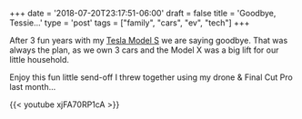 +++
date = '2018-07-20T23:17:51-06:00'
draft = false
title = 'Goodbye, Tessie...'
type = 'post'
tags = ["family", "cars", "ev", "tech"]
+++

After 3 fun years with my <a href="http://julianwest.me/Blog/posts/dangerhighvoltage/">Tesla Model S</a> we are saying goodbye.  That was always the plan, as we own 3 cars and the Model X was a big lift for our little household. <br />

Enjoy this fun little send-off I threw together using my drone & Final Cut Pro last month...


<div class="video">
{{< youtube xjFA70RP1cA >}}
</div>